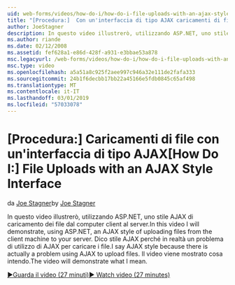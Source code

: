 ```yaml
---
uid: web-forms/videos/how-do-i/how-do-i-file-uploads-with-an-ajax-style-interface
title: "[Procedura:]  Con un'interfaccia di tipo AJAX caricamenti di file | Microsoft Docs"
author: JoeStagner
description: In questo video illustrerò, utilizzando ASP.NET, uno stile AJAX di caricamento dei file dal computer client al server. Dico stile AJAX perché è presente un...
ms.author: riande
ms.date: 02/12/2008
ms.assetid: fef628a1-e86d-428f-a931-e3bbae53a878
msc.legacyurl: /web-forms/videos/how-do-i/how-do-i-file-uploads-with-an-ajax-style-interface
msc.type: video
ms.openlocfilehash: a5a51a8c925f2aee997c946a32e111de2fafa333
ms.sourcegitcommit: 24b1f6decbb17bb22a45166e5fdb0845c65af498
ms.translationtype: MT
ms.contentlocale: it-IT
ms.lasthandoff: 03/01/2019
ms.locfileid: "57033078"
---
```

<a name="how-do-i--file-uploads-with-an-ajax-style-interface"></a><span data-ttu-id="d627f-104">[Procedura:]  Caricamenti di file con un'interfaccia di tipo AJAX</span><span class="sxs-lookup"><span data-stu-id="d627f-104">[How Do I:]  File Uploads with an AJAX Style Interface</span></span>
====================
<span data-ttu-id="d627f-105">da [Joe Stagner](https://github.com/JoeStagner)</span><span class="sxs-lookup"><span data-stu-id="d627f-105">by [Joe Stagner](https://github.com/JoeStagner)</span></span>

<span data-ttu-id="d627f-106">In questo video illustrerò, utilizzando ASP.NET, uno stile AJAX di caricamento dei file dal computer client al server.</span><span class="sxs-lookup"><span data-stu-id="d627f-106">In this video I will demonstrate, using ASP.NET, an AJAX style of uploading files from the client machine to your server.</span></span> <span data-ttu-id="d627f-107">Dico stile AJAX perché in realtà un problema di utilizzo di AJAX per caricare i file.</span><span class="sxs-lookup"><span data-stu-id="d627f-107">I say AJAX style because there is actually a problem using AJAX to upload files.</span></span> <span data-ttu-id="d627f-108">Il video viene mostrato cosa intendo.</span><span class="sxs-lookup"><span data-stu-id="d627f-108">The video will demonstrate what I mean.</span></span>

[<span data-ttu-id="d627f-109">&#9654;Guarda il video (27 minuti)</span><span class="sxs-lookup"><span data-stu-id="d627f-109">&#9654; Watch video (27 minutes)</span></span>](https://channel9.msdn.com/Blogs/ASP-NET-Site-Videos/how-do-i-file-uploads-with-an-ajax-style-interface)
